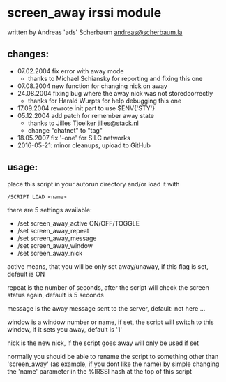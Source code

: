 # screen_away irssi module

written by Andreas 'ads' Scherbaum <andreas@scherbaum.la>


## changes:
- 07.02.2004 fix error with away mode
  - thanks to Michael Schiansky for reporting and fixing this one
- 07.08.2004 new function for changing nick on away
- 24.08.2004 fixing bug where the away nick was not storedcorrectly
  - thanks for Harald Wurpts for help debugging this one
- 17.09.2004 rewrote init part to use $ENV{'STY'}
- 05.12.2004 add patch for remember away state
  - thanks to Jilles Tjoelker <jilles@stack.nl>
  - change "chatnet" to "tag"
- 18.05.2007 fix '-one' for SILC networks
- 2016-05-21: minor cleanups, upload to GitHub


## usage:

place this script in your autorun directory and/or load it with
```
/SCRIPT LOAD <name>
```

there are 5 settings available:

* /set screen_away_active ON/OFF/TOGGLE
* /set screen_away_repeat <integer>
* /set screen_away_message <string>
* /set screen_away_window <string>
* /set screen_away_nick <string>

active means, that you will be only set away/unaway, if this flag is set, default is ON

repeat is the number of seconds, after the script will check the screen status again, default is 5 seconds

message is the away message sent to the server, default: not here ...

window is a window number or name, if set, the script will switch to this window, if it sets you away, default is '1'

nick is the new nick, if the script goes away will only be used if set

normally you should be able to rename the script to something other
than 'screen_away' (as example, if you dont like the name) by simple
changing the 'name' parameter in the %IRSSI hash at the top of this script
